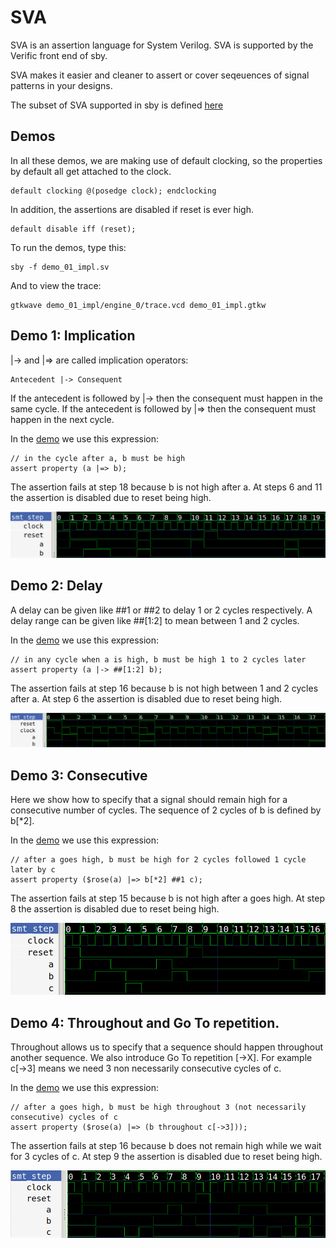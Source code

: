 # SVA

SVA is an assertion language for System Verilog. SVA is supported by the Verific
front end of sby.

SVA makes it easier and cleaner to assert or cover seqeuences of signal patterns
in your designs.

The subset of SVA supported in sby is defined [here](https://symbiyosys.readthedocs.io/en/latest/verific.html)

## Demos

In all these demos, we are making use of default clocking, so the properties by default
all get attached to the clock.

	default clocking @(posedge clock); endclocking

In addition, the assertions are disabled if reset is ever high.

	default disable iff (reset);

To run the demos, type this:

    sby -f demo_01_impl.sv

And to view the trace:

    gtkwave demo_01_impl/engine_0/trace.vcd demo_01_impl.gtkw

## Demo 1: Implication

|-> and |=> are called implication operators: 

    Antecedent |-> Consequent

If the antecedent is followed by |-> then the consequent must happen in the same cycle.
If the antecedent is followed by |=> then the consequent must happen in the next cycle.

In the [demo](demo_01_impl.sv) we use this expression:

    // in the cycle after a, b must be high
	assert property (a |=> b);

The assertion fails at step 18 because b is not high after a. 
At steps 6 and 11 the assertion is disabled due to reset being high.

![impl](images/01-implication.png)

## Demo 2: Delay

A delay can be given like ##1 or ##2 to delay 1 or 2 cycles respectively.
A delay range can be given like ##[1:2] to mean between 1 and 2 cycles.

In the [demo](demo_02_delay.sv) we use this expression:

    // in any cycle when a is high, b must be high 1 to 2 cycles later
	assert property (a |-> ##[1:2] b);

The assertion fails at step 16 because b is not high between 1 and 2 cycles after a. 
At step 6 the assertion is disabled due to reset being high.

![delay](images/02-delay.png)

## Demo 3: Consecutive

Here we show how to specify that a signal should remain high for a consecutive number of cycles.
The sequence of 2 cycles of b is defined by b[*2].

In the [demo](demo_03_consecutive.sv) we use this expression:

    // after a goes high, b must be high for 2 cycles followed 1 cycle later by c
	assert property ($rose(a) |=> b[*2] ##1 c);

The assertion fails at step 15 because b is not high after a goes high.
At step 8 the assertion is disabled due to reset being high.

![consecutive](images/03-consecutive.png)

## Demo 4: Throughout and Go To repetition.

Throughout allows us to specify that a sequence should happen throughout another sequence.
We also introduce Go To repetition [->X]. For example c[->3] means we need 3 non necessarily 
consecutive cycles of c.

In the [demo](demo_04_throughout.sv) we use this expression:

    // after a goes high, b must be high throughout 3 (not necessarily consecutive) cycles of c
	assert property ($rose(a) |=> (b throughout c[->3]));

The assertion fails at step 16 because b does not remain high while we wait for 3 cycles of c.
At step 9 the assertion is disabled due to reset being high.

![throughout](images/04-throughout.png)
